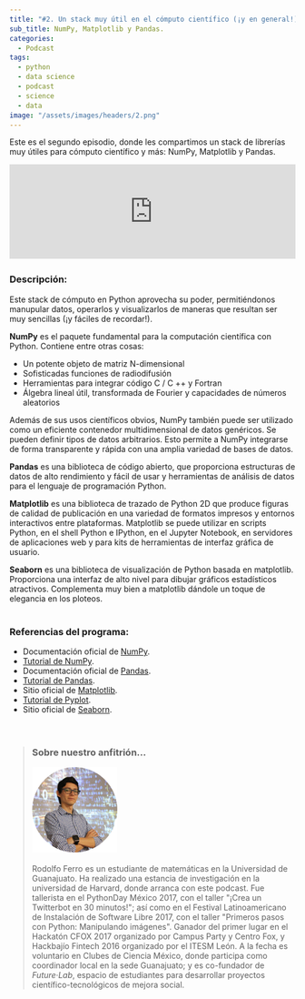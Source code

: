 ```yaml
---
title: "#2. Un stack muy útil en el cómputo científico (¡y en general!)"
sub_title: NumPy, Matplotlib y Pandas.
categories:
  - Podcast
tags:
  - python
  - data science
  - podcast
  - science
  - data
image: "/assets/images/headers/2.png"
---
```


Este es el segundo episodio, donde les compartimos un stack de librerías muy útiles para cómputo científico y más: NumPy, Matplotlib y Pandas.

<iframe width="100%" height="166" scrolling="no" frameborder="no" src="https://w.soundcloud.com/player/?url=https%3A//api.soundcloud.com/tracks/338072785&amp;color=00aabb&amp;auto_play=false&amp;hide_related=false&amp;show_comments=true&amp;show_user=true&amp;show_reposts=false"></iframe><br/>

### Descripción:

Este stack de cómputo en Python aprovecha su poder, permitiéndonos manupular datos, operarlos y visualizarlos de maneras que resultan ser muy sencillas (¡y fáciles de recordar!).

**NumPy** es el paquete fundamental para la computación científica con Python. Contiene entre otras cosas:

* Un potente objeto de matriz N-dimensional
* Sofisticadas funciones de radiodifusión
* Herramientas para integrar código C / C ++ y Fortran
* Álgebra lineal útil, transformada de Fourier y capacidades de números aleatorios

Además de sus usos científicos obvios, NumPy también puede ser utilizado como un eficiente contenedor multidimensional de datos genéricos. Se pueden definir tipos de datos arbitrarios. Esto permite a NumPy integrarse de forma transparente y rápida con una amplia variedad de bases de datos.

**Pandas** es una biblioteca de código abierto, que proporciona estructuras de datos de alto rendimiento y fácil de usar y herramientas de análisis de datos para el lenguaje de programación Python.

**Matplotlib** es una biblioteca de trazado de Python 2D que produce figuras de calidad de publicación en una variedad de formatos impresos y entornos interactivos entre plataformas. Matplotlib se puede utilizar en scripts Python, en el shell Python e IPython, en el Jupyter Notebook, en servidores de aplicaciones web y para kits de herramientas de interfaz gráfica de usuario.

**Seaborn** es una biblioteca de visualización de Python basada en matplotlib. Proporciona una interfaz de alto nivel para dibujar gráficos estadísticos atractivos. Complementa muy bien a matplotlib dándole un toque de elegancia en los ploteos.
<br/><br/>


### Referencias del programa:

* Documentación oficial de [NumPy](https://docs.scipy.org/doc/numpy-dev/index.html).
* [Tutorial de NumPy](https://docs.scipy.org/doc/numpy-dev/user/quickstart.html).
* Documentación oficial de [Pandas](https://pandas.pydata.org/pandas-docs/stable/index.html).
* [Tutorial de Pandas](https://pandas.pydata.org/pandas-docs/stable/tutorials.html).
* Sitio oficial de [Matplotlib](http://matplotlib.org/index.htmlhttps://seaborn.pydata.org/).
* [Tutorial de Pyplot](http://matplotlib.org/users/pyplot_tutorial.html).
* Sitio oficial de [Seaborn](https://seaborn.pydata.org/).
<br/><br/><br/>

> ### Sobre nuestro anfitrión...
> <img src="/assets/images/guests/me.png" width="150px"><br/><br/>
> Rodolfo Ferro es un estudiante de matemáticas en la Universidad de Guanajuato. Ha realizado una estancia de investigación en la universidad de Harvard, donde arranca con este podcast. Fue tallerista en el PythonDay México 2017, con el taller "¡Crea un Twitterbot en 30 minutos!"; así como en el Festival Latinoamericano de Instalación de Software Libre 2017, con el taller "Primeros pasos con Python: Manipulando imágenes". Ganador del primer lugar en el Hackatón CFOX 2017 organizado por Campus Party y Centro Fox, y Hackbajío Fintech 2016 organizado por el ITESM León. A la fecha es voluntario en Clubes de Ciencia México, donde participa como coordinador local en la sede Guanajuato; y es co-fundador de *Future·Lab*, espacio de estudiantes para desarrollar proyectos científico-tecnológicos de mejora social.

